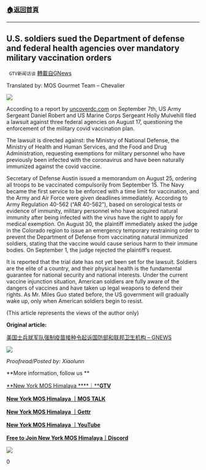 ###  [:house:返回首頁](https://github.com/ourhimalayas/txt)
---


## U.S. soldiers sued the Department of defense and federal health agencies over mandatory military vaccination orders
` GTV新闻访谈` [轉載自GNews](https://gnews.org/1535299/)

Translated by: MOS Gourmet Team – Chevalier

![](https://assets.gnews.org/wp-content/uploads/2021/08/logo-5.jpg)





According to a report by [uncoverdc.com](https://uncoverdc.com/2021/09/07/staff-sergeants-file-class-action-suit-against-covid-mandate/) on September 7th, US Army Sergeant Daniel Robert and US Marine Corps Sergeant Holly Mulvehill filed a lawsuit against three federal agencies on August 17, questioning the enforcement of the military covid vaccination plan.

The lawsuit is directed against: the Ministry of National Defense, the Ministry of Health and Human Services, and the Food and Drug Administration, requesting exemptions for military personnel who have previously been infected with the coronavirus and have been naturally immunized against the covid vaccine.

Secretary of Defense Austin issued a memorandum on August 25, ordering all troops to be vaccinated compulsorily from September 15. The Navy became the first service to be enforced with a time limit for vaccination, and the Army and Air Force were given deadlines immediately. According to Army Regulation 40-562 (“AR 40-562”), based on serological tests or evidence of immunity, military personnel who have acquired natural immunity after being infected with the virus have the right to apply for medical exemption. On August 30, the plaintiff immediately asked the judge in the Colorado region to issue an emergency temporary restraining order to prevent the Department of Defense from vaccinating natural immunized soldiers, stating that the vaccine would cause serious harm to their immune bodies. On September 1, the judge rejected the plaintiff’s request.

It is reported that the trial date has not yet been set for the lawsuit. Soldiers are the elite of a country, and their physical health is the fundamental guarantee for national security and national interests. Under the current vaccine injunction situation, American soldiers are fully aware of the dangers of vaccines and have taken up legal weapons to defend their rights. As Mr. Miles Guo stated before, the US government will gradually wake up, only when American soldiers begin to resist.

(This article represents the views of the author only)

**Original article:**

[美国士兵就军队强制疫苗接种令起诉国防部和联邦卫生机构 – GNEWS](https://gnews.org/zh-hans/1532612/)

![](https://assets.gnews.org/wp-content/uploads/2021/09/9-Sep.jpg)

*Proofread/Posted by: Xiaolunn*



**More information, follow us **

[**New York MOS Himalaya ****｜****GTV**](https://gtv.org/user/5ffbdcd7f579a75e0bd123e6)

[**New York MOS Himalaya ｜MOS TALK**](https://gtv.org/getter/601aeffdf5b9e26ca9d7ad10)

[**New York MOS Himalaya ｜Gettr**](https://www.gettr.com/user/himalaya_mos)

[**New York MOS Himalaya ｜YouTube**](https://www.youtube.com/channel/UCSLHrqs6Pil7V-_jOuZVVgg)

**[Free to Join New York MOS Himalaya｜Discord](https://discord.gg/ChqXAHd)**

![](https://assets.gnews.org/wp-content/uploads/2021/08/logo-5.jpg)





0
